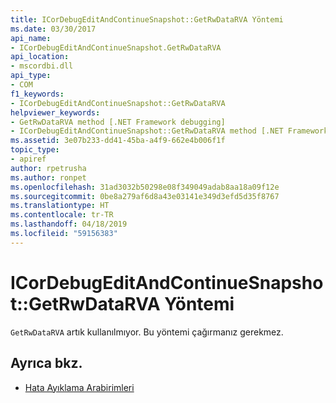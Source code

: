 ```yaml
---
title: ICorDebugEditAndContinueSnapshot::GetRwDataRVA Yöntemi
ms.date: 03/30/2017
api_name:
- ICorDebugEditAndContinueSnapshot.GetRwDataRVA
api_location:
- mscordbi.dll
api_type:
- COM
f1_keywords:
- ICorDebugEditAndContinueSnapshot::GetRwDataRVA
helpviewer_keywords:
- GetRwDataRVA method [.NET Framework debugging]
- ICorDebugEditAndContinueSnapshot::GetRwDataRVA method [.NET Framework debugging]
ms.assetid: 3e07b233-dd41-45ba-a4f9-662e4b006f1f
topic_type:
- apiref
author: rpetrusha
ms.author: ronpet
ms.openlocfilehash: 31ad3032b50298e08f349049adab8aa18a09f12e
ms.sourcegitcommit: 0be8a279af6d8a43e03141e349d3efd5d35f8767
ms.translationtype: HT
ms.contentlocale: tr-TR
ms.lasthandoff: 04/18/2019
ms.locfileid: "59156383"
---
```

# <a name="icordebugeditandcontinuesnapshotgetrwdatarva-method"></a>ICorDebugEditAndContinueSnapshot::GetRwDataRVA Yöntemi
`GetRwDataRVA` artık kullanılmıyor. Bu yöntemi çağırmanız gerekmez.  
  
## <a name="see-also"></a>Ayrıca bkz.

- [Hata Ayıklama Arabirimleri](../../../../docs/framework/unmanaged-api/debugging/debugging-interfaces.md)
